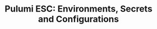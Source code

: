 ---
title: "Pulumi ESC: Environments, Secrets and Configurations"
layout: esc

meta_title: "Compliance-Ready Engineering Policies: The Future of Policy-as-Code"
meta_desc: Centralized environments, secrets, and configurations management for cloud applications and infrastructure
aliases:
    - /esc

benefits:
    title: Benefits of Pulumi ESC
    items:
        - icon: lock
          icon_color: purple
          title: Frictionless Security
          description: Easy-to-use single source of truth for all configurations with guardrails. Seamlessly adopt short-lived dynamic secrets.
        - icon: lightning
          icon_color: yellow
          title: Improve Developer Efficiency
          description: Never have downtime over changed configurations. Change once and have it updated everywhere. 
        - icon: gavel
          icon_color: salmon
          title: Control Access and Compliance
          description: Enforce least-privileged access through role-based access controls. All changes are fully logged for auditing.

diagram:
    items:
        - number: 1
          description: Pulumi ESC enables you to define environments, which are collections of secrets and configurations. Each environment can be composed from multiple environments.
        - number: 2
          description: Pulumi ESC supports a variety of configuration and secrets sources, and it has an extensible plugin model that allows third-party sources. 
        - number: 3
          description: Pulumi ESC has a rich API that allows for easy integration.  Every value in an environment can be accessed from any execution environment. 
        - number: 4
          description: Every environment can be locked down with RBAC, versioned, and audited. 

screenshot:
    items:
        - title: Composable
          description: Define environments that are collections of secrets and configurations. Compose environments together from multiple other environments to allow easy inheritance of shared configurations,  eliminating “copy and paste errors”.
        - title: Traceable
          description: Never lose track of where configurations are being used and where. Trace the downstream impact of any configuration to see if the impact matches your expectations. 
        - title: Versionable
          description: Enforce least-privileged access through role-based access controls. All changes are fully logged for auditing.
---